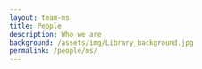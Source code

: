 ```yaml
---
layout: team-ms
title: People
description: Who we are
background: /assets/img/Library_background.jpg
permalink: /people/ms/
---
```

